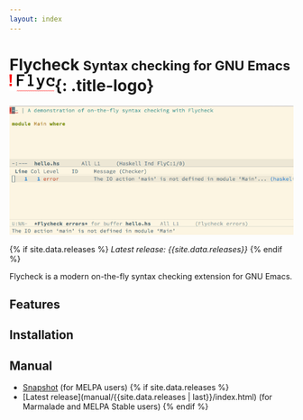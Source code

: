 ```yaml
---
layout: index
---
```


Flycheck <small>Syntax checking for GNU Emacs</small> ![](images/logo.png){: .title-logo}
=====================================================

[![Flycheck screencast](images/screencast.gif)](images/screencast.gif)

{% if site.data.releases %}
*Latest release: {{site.data.releases}}*
{% endif %}

Flycheck is a modern on-the-fly syntax checking extension for GNU Emacs.

Features
--------

Installation
------------

Manual
------

- [Snapshot](manual/latest/index.html) (for MELPA users)
{% if site.data.releases %}
- [Latest release](manual/{{site.data.releases | last}}/index.html) (for
Marmalade and MELPA Stable users)
{% endif %}
